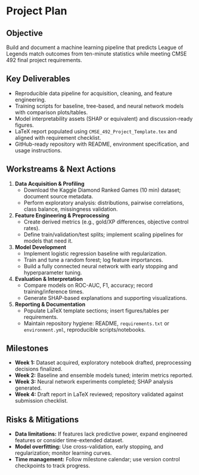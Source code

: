 # Project Plan

## Objective
Build and document a machine learning pipeline that predicts League of Legends match outcomes from ten-minute statistics while meeting CMSE 492 final project requirements.

## Key Deliverables
- Reproducible data pipeline for acquisition, cleaning, and feature engineering.
- Training scripts for baseline, tree-based, and neural network models with comparison plots/tables.
- Model interpretability assets (SHAP or equivalent) and discussion-ready figures.
- LaTeX report populated using `CMSE_492_Project_Template.tex` and aligned with requirement checklist.
- GitHub-ready repository with README, environment specification, and usage instructions.

## Workstreams & Next Actions
1. **Data Acquisition & Profiling**
   - Download the Kaggle Diamond Ranked Games (10 min) dataset; document source metadata.
   - Perform exploratory analysis: distributions, pairwise correlations, class balance, missingness validation.
2. **Feature Engineering & Preprocessing**
   - Create derived metrics (e.g., gold/XP differences, objective control rates).
   - Define train/validation/test splits; implement scaling pipelines for models that need it.
3. **Model Development**
   - Implement logistic regression baseline with regularization.
   - Train and tune a random forest; log feature importances.
   - Build a fully connected neural network with early stopping and hyperparameter tuning.
4. **Evaluation & Interpretation**
   - Compare models on ROC-AUC, F1, accuracy; record training/inference times.
   - Generate SHAP-based explanations and supporting visualizations.
5. **Reporting & Documentation**
   - Populate LaTeX template sections; insert figures/tables per requirements.
   - Maintain repository hygiene: README, `requirements.txt` or `environment.yml`, reproducible scripts/notebooks.

## Milestones
- **Week 1:** Dataset acquired, exploratory notebook drafted, preprocessing decisions finalized.
- **Week 2:** Baseline and ensemble models tuned; interim metrics reported.
- **Week 3:** Neural network experiments completed; SHAP analysis generated.
- **Week 4:** Draft report in LaTeX reviewed; repository validated against submission checklist.

## Risks & Mitigations
- **Data limitations:** If features lack predictive power, expand engineered features or consider time-extended dataset.
- **Model overfitting:** Use cross-validation, early stopping, and regularization; monitor learning curves.
- **Time management:** Follow milestone calendar; use version control checkpoints to track progress.

